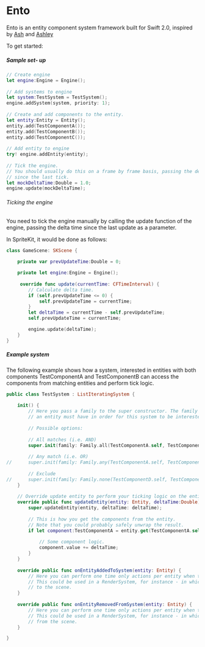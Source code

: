 # Ento

Ento is an entity component system framework built for Swift 2.0, inspired by [Ash](http://github.com/richardlord/Ash) and [Ashley](https://github.com/libgdx/ashley)

To get started:

##### Sample set- up

```swift
// Create engine
let engine:Engine = Engine();
		
// Add systems to engine
let system:TestSystem = TestSystem();
engine.addSystem(system, priority: 1);
		
// Create and add components to the entity.
let entity:Entity = Entity();
entity.add(TestComponentA());
entity.add(TestComponentB());
entity.add(TestComponentC());
		
// Add entity to engine
try! engine.addEntity(entity);
		
// Tick the engine.
// You should usually do this on a frame by frame basis, passing the delta time
// since the last tick.
let mockDeltaTime:Double = 1.0;
engine.update(mockDeltaTime);
```

###### Ticking the engine

You need to tick the engine manually by calling the update function of the engine, passing the delta time since the last update as a parameter.

In SpriteKit, it would be done as follows:

```swift
class GameScene: SKScene {

	private var prevUpdateTime:Double = 0;

	private let engine:Engine = Engine();
   
	 override func update(currentTime: CFTimeInterval) {		
		// Calculate delta time.
		if (self.prevUpdateTime <= 0) {
			self.prevUpdateTime = currentTime;
		}
		let deltaTime = currentTime - self.prevUpdateTime;
		self.prevUpdateTime = currentTime;

		engine.update(deltaTime);
	}
}
```

##### Example system

The following example shows how a system, interested in entities with both components TestComponentA and TestComponentB can access the components from matching entities and perform tick logic.

```swift
public class TestSystem : ListIteratingSystem {
	
	init() {
		// Here you pass a family to the super constructor. The family determines what components
		// an entity must have in order for this system to be interested in it.
		
		// Possible options:
		
		// All matches (i.e. AND)
		super.init(family: Family.all(TestComponentA.self, TestComponentB.self));
		
		// Any match (i.e. OR)
//		super.init(family: Family.any(TestComponentA.self, TestComponentB.self));
		
		// Exclude
//		super.init(family: Family.none(TestComponentD.self, TestComponentC.self));
	}
	
	// Override update entity to perform your ticking logic on the entity.
	override public func updateEntity(entity: Entity, deltaTime:Double) {
		super.updateEntity(entity, deltaTime: deltaTime);
		
		// This is how you get the components from the entity.
		// Note that you could probably safely unwrap the result.
		if let component:TestComponentA = entity.get(TestComponentA.self) {
			
			// Some component logic.
			component.value += deltaTime;
		}
	}
	
	override public func onEntityAddedToSystem(entity: Entity) {
		// Here you can perform one time only actions per entity when they are known to the system
		// This could be used in a RenderSystem, for instance - in which you might add a component's display node
		// to the scene.
	}
	
	override public func onEntityRemovedFromSystem(entity: Entity) {
		// Here you can perform one time only actions per entity when they are removed from the system
		// This could be used in a RenderSystem, for instance - in which you might remove a component's display node
		// from the scene.
	}	

}
```





